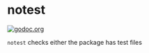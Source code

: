 # notest

[![godoc.org][godoc-badge]][godoc]

`notest` checks either the package has test files

<!-- links -->
[godoc]: https://godoc.org/github.com/gostaticanalysis/notest
[godoc-badge]: https://img.shields.io/badge/godoc-reference-4F73B3.svg?style=flat-square&label=%20godoc.org

